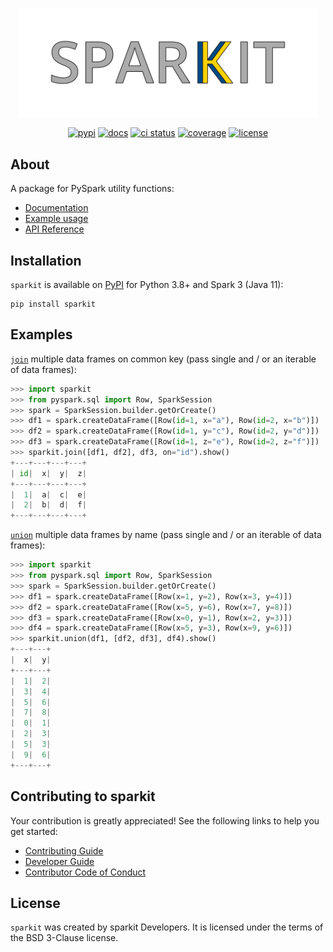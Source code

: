 <p align="center">
<img src="https://raw.githubusercontent.com/estripling/sparkit/main/docs/source/_static/logo.png" width="480" alt="The sparkit logo.">
</p>

<p align="center">
<a href="https://pypi.org/project/sparkit"><img alt="pypi" src="https://img.shields.io/pypi/v/sparkit"></a>
<a href="https://readthedocs.org/projects/sparkit/?badge=latest"><img alt="docs" src="https://readthedocs.org/projects/sparkit/badge/?version=latest"></a>
<a href="https://github.com/estripling/sparkit/actions/workflows/ci.yml"><img alt="ci status" src="https://github.com/estripling/sparkit/actions/workflows/ci.yml/badge.svg?branch=main"></a>
<a href="https://codecov.io/gh/estripling/sparkit"><img alt="coverage" src="https://codecov.io/github/estripling/sparkit/coverage.svg?branch=main"></a>
<a href="https://github.com/estripling/sparkit/blob/main/LICENSE"><img alt="license" src="https://img.shields.io/pypi/l/sparkit"></a>
</p>

## About

A package for PySpark utility functions:

- [Documentation](https://sparkit.readthedocs.io/en/stable/index.html)
- [Example usage](https://sparkit.readthedocs.io/en/stable/example.html)
- [API Reference](https://sparkit.readthedocs.io/en/stable/autoapi/sparkit/index.html)

## Installation

`sparkit` is available on [PyPI](https://pypi.org/project/sparkit/) for Python 3.8+ and Spark 3 (Java 11):

```console
pip install sparkit
```

## Examples

[`join`](https://sparkit.readthedocs.io/en/stable/autoapi/sparkit/index.html#sparkit.join) multiple data frames on common key (pass single and / or an iterable of data frames):

```python
>>> import sparkit
>>> from pyspark.sql import Row, SparkSession
>>> spark = SparkSession.builder.getOrCreate()
>>> df1 = spark.createDataFrame([Row(id=1, x="a"), Row(id=2, x="b")])
>>> df2 = spark.createDataFrame([Row(id=1, y="c"), Row(id=2, y="d")])
>>> df3 = spark.createDataFrame([Row(id=1, z="e"), Row(id=2, z="f")])
>>> sparkit.join([df1, df2], df3, on="id").show()
+---+---+---+---+
| id|  x|  y|  z|
+---+---+---+---+
|  1|  a|  c|  e|
|  2|  b|  d|  f|
+---+---+---+---+
```

[`union`](https://sparkit.readthedocs.io/en/stable/autoapi/sparkit/index.html#sparkit.union) multiple data frames by name (pass single and / or an iterable of data frames):

```python
>>> import sparkit
>>> from pyspark.sql import Row, SparkSession
>>> spark = SparkSession.builder.getOrCreate()
>>> df1 = spark.createDataFrame([Row(x=1, y=2), Row(x=3, y=4)])
>>> df2 = spark.createDataFrame([Row(x=5, y=6), Row(x=7, y=8)])
>>> df3 = spark.createDataFrame([Row(x=0, y=1), Row(x=2, y=3)])
>>> df4 = spark.createDataFrame([Row(x=5, y=3), Row(x=9, y=6)])
>>> sparkit.union(df1, [df2, df3], df4).show()
+---+---+
|  x|  y|
+---+---+
|  1|  2|
|  3|  4|
|  5|  6|
|  7|  8|
|  0|  1|
|  2|  3|
|  5|  3|
|  9|  6|
+---+---+
```

## Contributing to sparkit

Your contribution is greatly appreciated!
See the following links to help you get started:

- [Contributing Guide](https://sparkit.readthedocs.io/en/latest/contributing.html)
- [Developer Guide](https://sparkit.readthedocs.io/en/latest/developers.html)
- [Contributor Code of Conduct](https://sparkit.readthedocs.io/en/latest/conduct.html)

## License

`sparkit` was created by sparkit Developers.
It is licensed under the terms of the BSD 3-Clause license.
